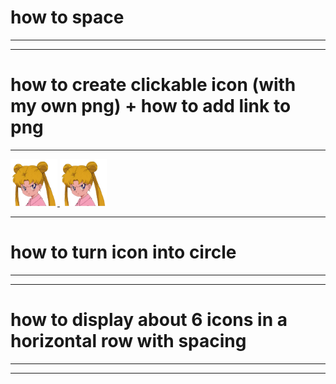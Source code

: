 # how to space
---
<style>
    icon-container {
    display: flex;
    gap: 30px; /* Adjust the gap as needed */
  } </style>


---
# how to create clickable icon (with my own png) + how to add link to png 
---
<div class="icon-container">
  <a href="https://chelcey.github.io/Github-Practice/abcProjects">
    <img src="image.png" alt="Icon 1" width="75" height="75" />
  </a>
  <a href="[https://example.com/page2](https://chelcey.github.io/Github-Practice/abcProjects)">
    <img src="image.png" alt="Icon 2" width="75" height="75" />
  </a>
</div>

---
# how to turn icon into circle
---

---
# how to display about 6 icons in a horizontal row with spacing
---

---


